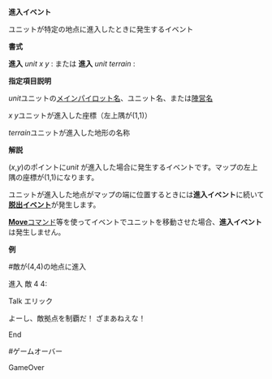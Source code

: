 **進入イベント**

ユニットが特定の地点に進入したときに発生するイベント

**書式**

**進入** *unit x y* : または  **進入** *unit terrain* :

**指定項目説明**

*unit*ユニットの[メインパイロット名](メインパイロット名.md)、ユニット名、または[陣営名](陣営名.md)

*x y*ユニットが進入した座標（左上隅が(1,1)）

*terrain*ユニットが進入した地形の名称

**解説**

(*x*,*y*)のポイントに*unit* が進入した場合に発生するイベントです。マップの左上隅の座標が(1,1)になります。

ユニットが進入した地点がマップの端に位置するときには**進入イベント**に続いて[**脱出イベント**](脱出イベント.md)が発生します。

[**Move**コマンド](Moveコマンド.md)等を使ってイベントでユニットを移動させた場合、**進入イベント**は発生しません。

**例**

#敵が(4,4)の地点に進入

進入 敵 4 4:

Talk エリック

よーし、敵拠点を制覇だ！ ざまあねえな！

End

#ゲームオーバー

GameOver
